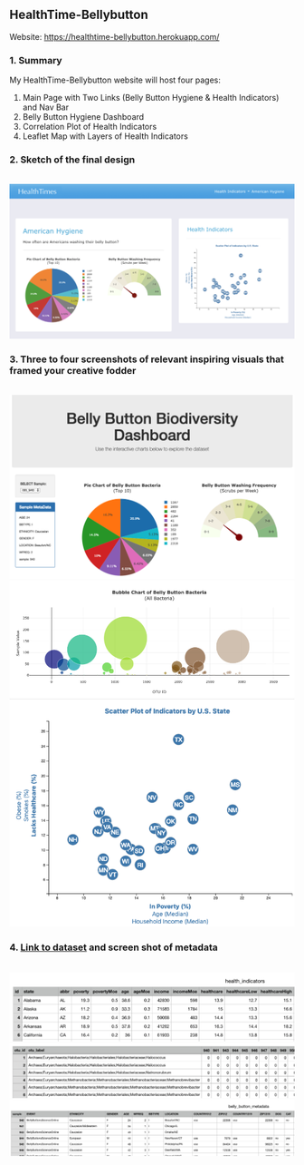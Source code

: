 ## HealthTime-Bellybutton

Website: https://healthtime-bellybutton.herokuapp.com/

### 1. Summary
My HealthTime-Bellybutton website will host four pages:
1. Main Page with Two Links (Belly Button Hygiene & Health Indicators) and Nav Bar
2. Belly Button Hygiene Dashboard
3. Correlation Plot of Health Indicators
4. Leaflet Map with Layers of Health Indicators

### 2. Sketch of the final design
<br>![final_design.png](Images/final_design.png)

### 3. Three to four screenshots of relevant inspiring visuals that framed your creative fodder
<br>![dashboard_pt1.png](Images/dashboard_pt1.png)
<br>![dashboard_part2.png](Images/dashboard_pt2.png)
<br>![interactive_d3_scatter_plot.png](Images/interactive_d3_scatter_plot.png)


### 4. [Link to dataset](./DataSets) and screen shot of metadata
<br>![dataset1.png](Images/dataset1.png)
<br>![dataset2.png](Images/dataset2.png)
<br>![dataset3.png](Images/dataset3.png)

